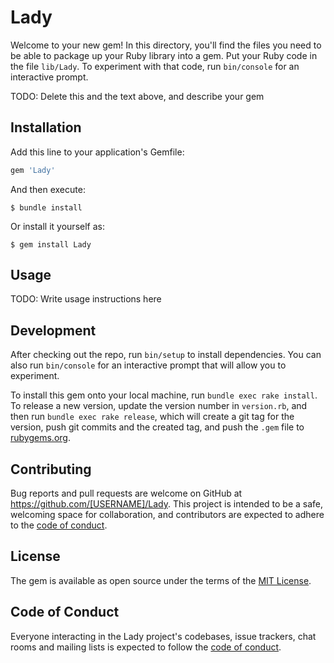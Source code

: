 # Lady

Welcome to your new gem! In this directory, you'll find the files you need to be able to package up your Ruby library into a gem. Put your Ruby code in the file `lib/Lady`. To experiment with that code, run `bin/console` for an interactive prompt.

TODO: Delete this and the text above, and describe your gem

## Installation

Add this line to your application's Gemfile:

```ruby
gem 'Lady'
```

And then execute:

    $ bundle install

Or install it yourself as:

    $ gem install Lady

## Usage

TODO: Write usage instructions here

## Development

After checking out the repo, run `bin/setup` to install dependencies. You can also run `bin/console` for an interactive prompt that will allow you to experiment.

To install this gem onto your local machine, run `bundle exec rake install`. To release a new version, update the version number in `version.rb`, and then run `bundle exec rake release`, which will create a git tag for the version, push git commits and the created tag, and push the `.gem` file to [rubygems.org](https://rubygems.org).

## Contributing

Bug reports and pull requests are welcome on GitHub at https://github.com/[USERNAME]/Lady. This project is intended to be a safe, welcoming space for collaboration, and contributors are expected to adhere to the [code of conduct](https://github.com/[USERNAME]/Lady/blob/master/CODE_OF_CONDUCT.md).

## License

The gem is available as open source under the terms of the [MIT License](https://opensource.org/licenses/MIT).

## Code of Conduct

Everyone interacting in the Lady project's codebases, issue trackers, chat rooms and mailing lists is expected to follow the [code of conduct](https://github.com/[USERNAME]/Lady/blob/master/CODE_OF_CONDUCT.md).

